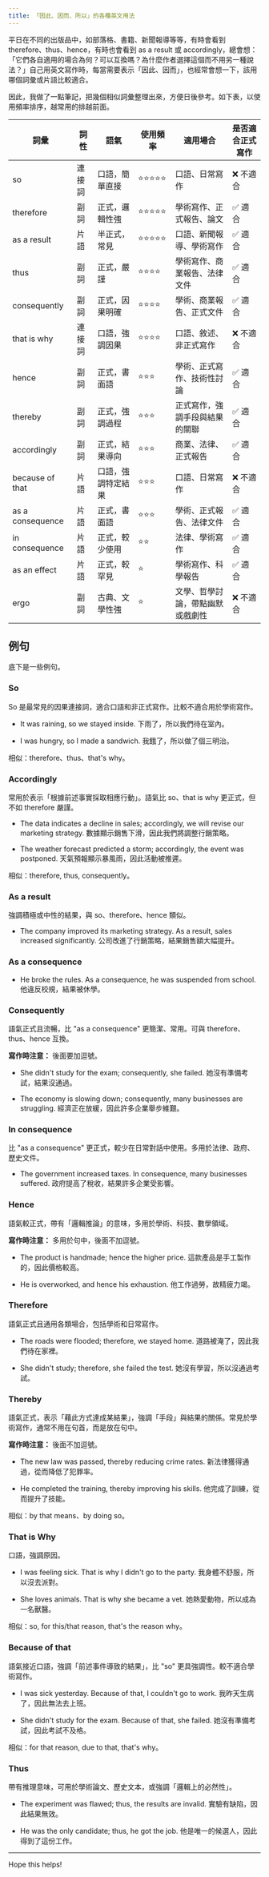 ```yaml
---
title: 「因此、因而、所以」的各種英文用法
---
```


平日在不同的出版品中，如部落格、書籍、新聞報導等等，有時會看到 therefore、thus、hence，有時也會看到 as a result 或 accordingly，總會想：「它們各自適用的場合為何？可以互換嗎？為什麼作者選擇這個而不用另一種說法？」自己用英文寫作時，每當需要表示「因此、因而」，也經常會想一下，該用哪個詞彙或片語比較適合。

因此，我做了一點筆記，把幾個相似詞彙整理出來，方便日後參考。如下表，以使用頻率排序，越常用的排越前面。

| 詞彙               | 詞性  | 語氣        | 使用頻率  | 適用場合            | 是否適合正式寫作 |
|------------------|-----|-----------|-------|-----------------|----------|
| so               | 連接詞 | 口語，簡單直接   | ⭐⭐⭐⭐⭐ | 口語、日常寫作         | ❌ 不適合    |
| therefore        | 副詞  | 正式，邏輯性強   | ⭐⭐⭐⭐⭐ | 學術寫作、正式報告、論文    | ✅ 適合     |
| as a result      | 片語  | 半正式，常見    | ⭐⭐⭐⭐⭐ | 口語、新聞報導、學術寫作    | ✅ 適合     |
| thus             | 副詞  | 正式，嚴謹     | ⭐⭐⭐⭐  | 學術寫作、商業報告、法律文件  | ✅ 適合     |
| consequently     | 副詞  | 正式，因果明確   | ⭐⭐⭐⭐  | 學術、商業報告、正式文件    | ✅ 適合     |
| that is why      | 連接詞 | 口語，強調因果   | ⭐⭐⭐⭐  | 口語、敘述、非正式寫作     | ❌ 不適合    |
| hence            | 副詞  | 正式，書面語    | ⭐⭐⭐   | 學術、正式寫作、技術性討論   | ✅ 適合     |
| thereby          | 副詞  | 正式，強調過程   | ⭐⭐⭐   | 正式寫作，強調手段與結果的關聯 | ✅ 適合   |
| accordingly      | 副詞  | 正式，結果導向   | ⭐⭐⭐   | 商業、法律、正式報告      | ✅ 適合     |
| because of that  | 片語  | 口語，強調特定結果 | ⭐⭐⭐   | 口語、日常寫作         | ❌ 不適合    |
| as a consequence | 片語  | 正式，書面語    | ⭐⭐⭐   | 學術、正式報告、法律文件    | ✅ 適合     |
| in consequence   | 片語  | 正式，較少使用   | ⭐⭐    | 法律、學術寫作         | ✅ 適合     |
| as an effect     | 片語  | 正式，較罕見    | ⭐     | 學術寫作、科學報告       | ✅ 適合     |
| ergo             | 副詞  | 古典、文學性強  | ⭐     | 文學、哲學討論，帶點幽默或戲劇性  | ❌ 不適合 |

## 例句

底下是一些例句。

### So

So 是最常見的因果連接詞，適合口語和非正式寫作。比較不適合用於學術寫作。

- It was raining, so we stayed inside.
  下雨了，所以我們待在室內。

- I was hungry, so I made a sandwich.
  我餓了，所以做了個三明治。

相似：therefore、thus、that's why。

### Accordingly

常用於表示「根據前述事實採取相應行動」。語氣比 so、that is why 更正式，但不如 therefore 嚴謹。

- The data indicates a decline in sales; accordingly, we will revise our marketing strategy.
 數據顯示銷售下滑，因此我們將調整行銷策略。

- The weather forecast predicted a storm; accordingly, the event was postponed.
  天氣預報顯示暴風雨，因此活動被推遲。

相似：therefore, thus, consequently。

### As a result

強調積極或中性的結果，與 so、therefore、hence 類似。

- The company improved its marketing strategy. As a result, sales increased significantly.
  公司改進了行銷策略，結果銷售額大幅提升。

### As a consequence

- He broke the rules. As a consequence, he was suspended from school.
  他違反校規，結果被休學。

### Consequently

語氣正式且流暢，比 "as a consequence" 更簡潔、常用。可與 therefore、thus、hence 互換。

**寫作時注意：** 後面要加逗號。

- She didn't study for the exam; consequently, she failed.
  她沒有準備考試，結果沒通過。

- The economy is slowing down; consequently, many businesses are struggling.
  經濟正在放緩，因此許多企業舉步維艱。

### In consequence

比 "as a consequence" 更正式，較少在日常對話中使用。多用於法律、政府、歷史文件。

- The government increased taxes. In consequence, many businesses suffered.
  政府提高了稅收，結果許多企業受影響。

### Hence

語氣較正式，帶有「邏輯推論」的意味，多用於學術、科技、數學領域。

**寫作時注意：** 多用於句中，後面不加逗號。

- The product is handmade; hence the higher price.
  這款產品是手工製作的，因此價格較高。

- He is overworked, and hence his exhaustion.
  他工作過勞，故精疲力竭。

### Therefore

語氣正式且通用各類場合，包括學術和日常寫作。

- The roads were flooded; therefore, we stayed home.
  道路被淹了，因此我們待在家裡。

- She didn't study; therefore, she failed the test.
  她沒有學習，所以沒通過考試。

### Thereby

語氣正式，表示「藉此方式達成某結果」，強調「手段」與結果的關係。常見於學術寫作，通常不用在句首，而是放在句中。

**寫作時注意：** 後面不加逗號。

- The new law was passed, thereby reducing crime rates.
  新法律獲得通過，從而降低了犯罪率。

- He completed the training, thereby improving his skills.
  他完成了訓練，從而提升了技能。

相似：by that means、by doing so。

### That is Why

口語，強調原因。

- I was feeling sick. That is why I didn't go to the party.
  我身體不舒服，所以沒去派對。

- She loves animals. That is why she became a vet.
  她熱愛動物，所以成為一名獸醫。

相似：so, for this/that reason, that's the reason why。

### Because of that

語氣接近口語，強調「前述事件導致的結果」，比 "so" 更具強調性。較不適合學術寫作。

- I was sick yesterday. Because of that, I couldn't go to work.
  我昨天生病了，因此無法去上班。

- She didn't study for the exam. Because of that, she failed.
  她沒有準備考試，因此考試不及格。

相似：for that reason, due to that, that's why。

### Thus

帶有推理意味，可用於學術論文、歷史文本，或強調「邏輯上的必然性」。

- The experiment was flawed; thus, the results are invalid.
  實驗有缺陷，因此結果無效。

- He was the only candidate; thus, he got the job.
  他是唯一的候選人，因此得到了這份工作。

---

Hope this helps!
